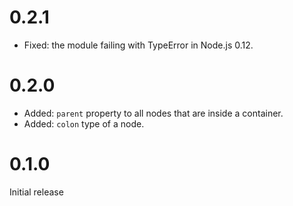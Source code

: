 # 0.2.1

* Fixed: the module failing with TypeError in Node.js 0.12.

# 0.2.0

* Added: `parent` property to all nodes that are inside a container.
* Added: `colon` type of a node.

# 0.1.0

Initial release
